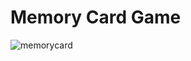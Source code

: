 # Memory Card Game
![memorycard](https://github.com/mai928/memory-card/assets/58111868/398f14f2-5f26-4a0a-8c76-06c6b2c16f6b)
